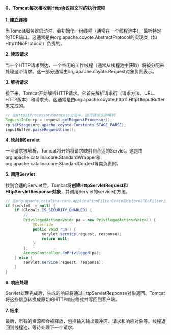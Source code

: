 #### 0、Tomcat每次接收到Http协议报文时的执行流程

**1. 建立连接**

当Tomcat服务器启动时，会初始化一组线程（通常在一个线程池中），监听特定的TCP端口。这通常是由org.apache.coyote.AbstractProtocol的实现类（如Http11NioProtocol）负责的。

**2. 读取请求**

当一个HTTP请求到达，一个空闲的工作线程（通常从线程池中获取）将被分配来处理这个请求。这一部分通常由org.apache.coyote.Request对象负责表示。

**3. 解析请求**

接下来，Tomcat开始解析HTTP请求。它首先解析请求行（请求方法、URL、HTTP版本）和请求头。这通常是由org.apache.coyote.http11.Http11InputBuffer来完成的。

~~~java
// 在Http11Processor的process方法中，进行请求头的解析
RequestInfo rp = request.getRequestProcessor();
rp.setStage(org.apache.coyote.Constants.STAGE_PARSE);
inputBuffer.parseRequestLine();
~~~

**4. 映射到Servlet**

一旦请求被解析，Tomcat将开始将请求映射到合适的Servlet。这是由org.apache.catalina.core.StandardWrapper和org.apache.catalina.core.StandardContext等类负责的。

**5. 调用Servlet**

找到合适的Servlet后，Tomcat将**创建HttpServletRequest和HttpServletResponse对象**，并调用Servlet的service()方法。

~~~java
// 在org.apache.catalina.core.ApplicationFilterChain的internalDoFilter方法中
if (servlet != null) {
    if (Globals.IS_SECURITY_ENABLED) {
        // ...
        PrivilegedAction<Void> pa = new PrivilegedAction<Void>() {
            @Override
            public Void run() {
                servlet.service(request, response);
                return null;
            }
        };
        AccessController.doPrivileged(pa);
    } else {
        servlet.service(request, response);
    }
}
~~~

**6. 响应处理**

Servlet处理完成后，生成的响应将通过HttpServletResponse对象返回。Tomcat将这些信息转换成原始的HTTP响应格式并写回到客户端。

**7. 结束**

最后，所有的资源都会被释放，包括输入输出缓冲区、请求和响应对象等。线程返回到线程池，等待处理下一个请求。

